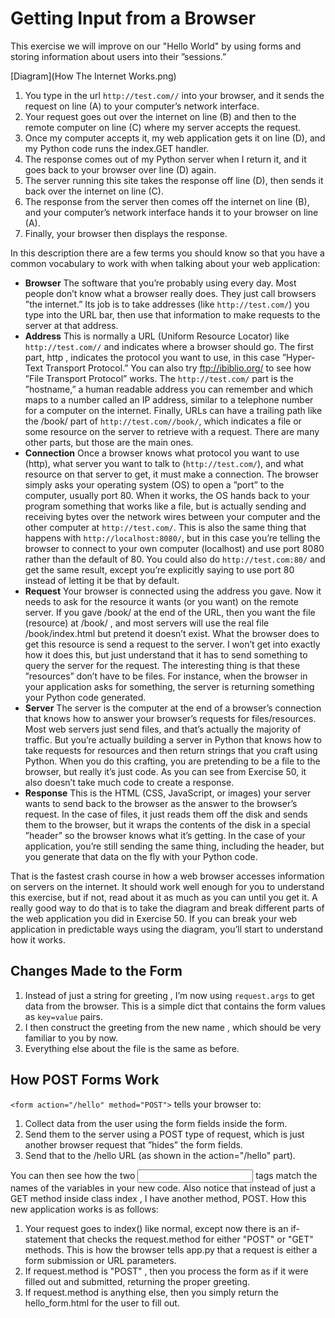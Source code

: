 # Getting Input from a Browser

This exercise we will improve on our "Hello World" by using forms and storing information about users into their ”sessions.”

[Diagram](How The Internet Works.png)

1. You type in the url `http://test.com//` into your browser, and it sends the request on line (A) to your computer’s network interface.
2. Your request goes out over the internet on line (B) and then to the remote computer on line (C) where my server accepts the request.
3. Once my computer accepts it, my web application gets it on line (D), and my Python code runs the index.GET handler.
4. The response comes out of my Python server when I return it, and it goes back to your browser over line (D) again.
5. The server running this site takes the response off line (D), then sends it back over the internet on line (C).
6. The response from the server then comes off the internet on line (B), and your computer’s network interface hands it to your browser on line (A).
7. Finally, your browser then displays the response.


In this description there are a few terms you should know so that you have a common vocabulary to work with when talking about your web application:

- **Browser** The software that you’re probably using every day. Most people don’t know what a browser really does. They just call browsers ”the internet.” Its job is to take addresses (like `http://test.com/`) you type into the URL bar, then use that information to make requests to the server at that address.
- **Address** This is normally a URL (Uniform Resource Locator) like `http://test.com//` and indicates where a browser should go. The first part, http , indicates the protocol you want to use, in this case ”Hyper- Text Transport Protocol.” You can also try ftp://ibiblio.org/ to see how ”File Transport Protocol” works. The `http://test.com/` part is the ”hostname,” a human readable address you can remember and which maps to a number called an IP address, similar to a telephone number for a computer on the internet. Finally, URLs can have a trailing path like the /book/ part of `http://test.com//book/`, which indicates a file or some resource on the server to retrieve with a request. There are many other parts, but those are the main ones.
- **Connection** Once a browser knows what protocol you want to use (http), what server you want to talk to (`http://test.com/`), and what resource on that server to get, it must make a connection. The browser simply asks your operating system (OS) to open a ”port” to the computer, usually port 80. When it works, the OS hands back to your program something that works like a file, but is actually sending and receiving bytes over the network wires between your computer and the other computer at `http://test.com/`. This is also the same thing that happens with `http://localhost:8080/`, but in this case you’re telling the browser to connect to your own computer (localhost) and use port 8080 rather than the default of 80. You could also do `http://test.com:80/` and get the same result, except you’re explicitly saying to use port 80 instead of letting it be that by default.
- **Request** Your browser is connected using the address you gave. Now it needs to ask for the resource it wants (or you want) on the remote server. If you gave /book/ at the end of the URL, then you want the file (resource) at /book/ , and most servers will use the real file /book/index.html but pretend it doesn’t exist. What the browser does to get this resource is send a request to the server. I won’t get into exactly how it does this, but just understand that it has to send something to query the server for the request. The interesting thing is that these ”resources” don’t have to be files. For instance, when the browser in your application asks for something, the server is returning something your Python code generated.
- **Server** The server is the computer at the end of a browser’s connection that knows how to answer your browser’s requests for files/resources. Most web servers just send files, and that’s actually the majority of traffic. But you’re actually building a server in Python that knows how to take requests for resources and then return strings that you craft using Python. When you do this crafting, you are pretending to be a file to the browser, but really it’s just code. As you can see from Exercise 50, it also doesn’t take much code to create a response.
- **Response** This is the HTML (CSS, JavaScript, or images) your server wants to send back to the browser as the answer to the browser’s request. In the case of files, it just reads them off the disk and sends them to the browser, but it wraps the contents of the disk in a special ”header” so the browser knows what it’s getting. In the case of your application, you’re still sending the same thing, including the header, but you generate that data on the fly with your Python code.


That is the fastest crash course in how a web browser accesses information on servers on the internet. It should work well enough for you to understand this exercise, but if not, read about it as much as you can until you get it. A really good way to do that is to take the diagram and break different parts of the web application you did in Exercise 50. If you can break your web application in predictable ways using the diagram, you’ll start to understand how it works.


## Changes Made to the Form

1. Instead of just a string for greeting , I’m now using `request.args` to get data from the browser. This is a simple dict that contains the form values as `key=value` pairs.
2. I then construct the greeting from the new name , which should be very familiar to you by now.
3. Everything else about the file is the same as before.

## How POST Forms Work

`<form action="/hello" method="POST">` tells your browser to:
1. Collect data from the user using the form fields inside the form.
2. Send them to the server using a POST type of request, which is just another browser request that ”hides” the form fields.
3. Send that to the /hello URL (as shown in the action="/hello" part).

You can then see how the two <input> tags match the names of the variables in your new code. Also notice that instead of just a GET method inside class index , I have another method, POST. How this new application works is as follows:

1. Your request goes to index() like normal, except now there is an if-statement that checks the request.method for either "POST" or "GET" methods. This is how the browser tells app.py that a request is either a form submission or URL parameters.
2. If request.method is "POST" , then you process the form as if it were filled out and submitted, returning the proper greeting.
3. If request.method is anything else, then you simply return the hello_form.html for the user to fill out.
